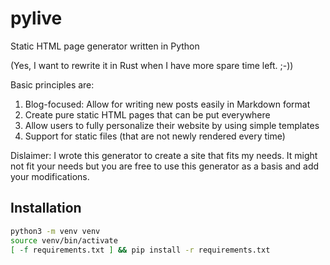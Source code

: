# pylive

Static HTML page generator written in Python

(Yes, I want to rewrite it in Rust when I have more spare time left. ;-))

Basic principles are:

1. Blog-focused: Allow for writing new posts easily in Markdown format
2. Create pure static HTML pages that can be put everywhere
3. Allow users to fully personalize their website by using simple templates
4. Support for static files (that are not newly rendered every time)

Dislaimer: I wrote this generator to create a site that fits my needs. It might
not fit your needs but you are free to use this generator as a basis and add
your modifications.

## Installation

```bash
python3 -m venv venv
source venv/bin/activate
[ -f requirements.txt ] && pip install -r requirements.txt
```
